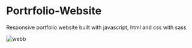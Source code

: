 # Portrfolio-Website
Responsive portfolio website built with javascript, html and css with sass 

![webb](https://user-images.githubusercontent.com/78149229/120045748-64a23700-c019-11eb-925d-029aff3c1a1d.png)
